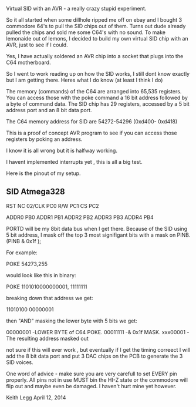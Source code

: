 Virtual SID with an AVR - a really crazy stupid experiment.

So it all started when some dillhole ripped me off on ebay and I bought 3 commodore 64's to pull the SID chips out of them.
Turns out dude already pulled the chips and sold me some C64's with no sound. To make lemonaide out of lemons, I decided to build
my own virtual SID chip with an AVR, just to see if I could.

Yes, I have actually soldered an AVR chip into a socket that plugs into the C64 motherboard.

So I went to work reading up on how the SID works, I still dont know exactly but I am getting there. 
Heres what I do know (at least I think I do)

The memory (commands) of the C64 are arranged into 65,535 registers. You can access those with the poke command a 16 bit address followed 
by a byte of command data. The SID chip has 29 registers, accessed by a 5 bit address port and an 8 bit data port.

The C64 memory address for SID are 54272-54296 (0xd400- 0xd418)

This is a proof of concept AVR program to see if you can access those registers by poking an address.

I know it is all wrong but it is halfway working. 

I havent implemented interrupts yet , this is all a big test.

Here is the pinout of my setup.


SID        Atmega328
---------------------
RST          NC
02/CLK       PC0
R/W          PC1
CS           PC2

ADDR0        PB0
ADDR1        PB1
ADDR2        PB2
ADDR3        PB3
ADDR4        PB4


PORTD will be my 8bit data bus when I get there. Because of the SID using 5 bit address, I mask off the top 3 most signifigant 
bits with a mask on PINB. (PINB & 0x1f ); 


For example:

POKE 54273,255 

would look like this in binary:

POKE 1101010000000001, 11111111

breaking down that address we get:

11010100 00000001

then "AND" masking the lower byte with 5 bits we get:

 00000001 -LOWER BYTE of C64 POKE. 
 00011111 -& 0x1f MASK. 
 xxx00001 -The resulting address masked out  
        

not sure if this will ever work , but eventually if I get the timing correect I will add the 8 bit data port and put 3 DAC chips on
the PCB to generate the 3 SID voices.

One word of advice - make sure you are very carefull to set EVERY pin properly. All pins not in use MUST bin the HI-Z state or the 
commodore will flip out and maybe even be damaged. I haven't hurt mine yet however. 


Keith Legg 
April 12, 2014












